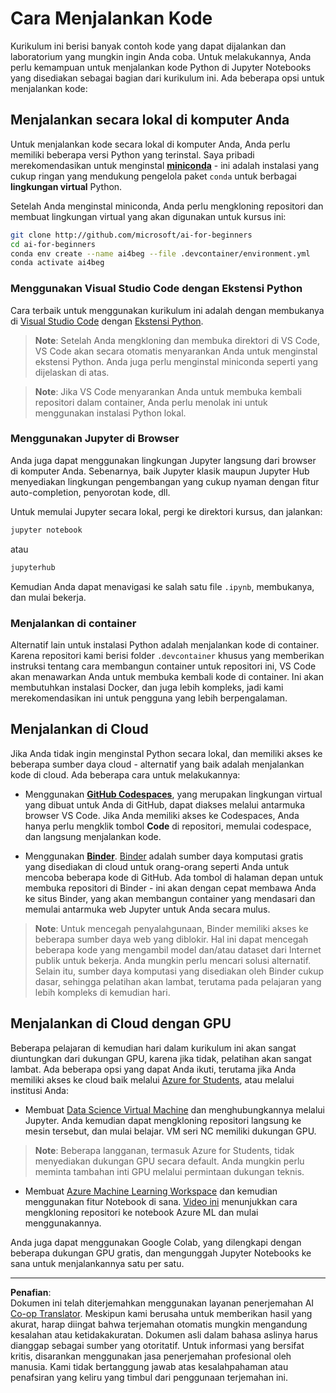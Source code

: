 <!--
CO_OP_TRANSLATOR_METADATA:
{
  "original_hash": "7df19702b8d2d3f7c4238c51bec2c8fc",
  "translation_date": "2025-08-29T12:16:47+00:00",
  "source_file": "lessons/0-course-setup/how-to-run.md",
  "language_code": "id"
}
-->
# Cara Menjalankan Kode

Kurikulum ini berisi banyak contoh kode yang dapat dijalankan dan laboratorium yang mungkin ingin Anda coba. Untuk melakukannya, Anda perlu kemampuan untuk menjalankan kode Python di Jupyter Notebooks yang disediakan sebagai bagian dari kurikulum ini. Ada beberapa opsi untuk menjalankan kode:

## Menjalankan secara lokal di komputer Anda

Untuk menjalankan kode secara lokal di komputer Anda, Anda perlu memiliki beberapa versi Python yang terinstal. Saya pribadi merekomendasikan untuk menginstal **[miniconda](https://conda.io/en/latest/miniconda.html)** - ini adalah instalasi yang cukup ringan yang mendukung pengelola paket `conda` untuk berbagai **lingkungan virtual** Python.

Setelah Anda menginstal miniconda, Anda perlu mengkloning repositori dan membuat lingkungan virtual yang akan digunakan untuk kursus ini:

```bash
git clone http://github.com/microsoft/ai-for-beginners
cd ai-for-beginners
conda env create --name ai4beg --file .devcontainer/environment.yml
conda activate ai4beg
```

### Menggunakan Visual Studio Code dengan Ekstensi Python

Cara terbaik untuk menggunakan kurikulum ini adalah dengan membukanya di [Visual Studio Code](http://code.visualstudio.com/?WT.mc_id=academic-77998-cacaste) dengan [Ekstensi Python](https://marketplace.visualstudio.com/items?itemName=ms-python.python&WT.mc_id=academic-77998-cacaste).

> **Note**: Setelah Anda mengkloning dan membuka direktori di VS Code, VS Code akan secara otomatis menyarankan Anda untuk menginstal ekstensi Python. Anda juga perlu menginstal miniconda seperti yang dijelaskan di atas.

> **Note**: Jika VS Code menyarankan Anda untuk membuka kembali repositori dalam container, Anda perlu menolak ini untuk menggunakan instalasi Python lokal.

### Menggunakan Jupyter di Browser

Anda juga dapat menggunakan lingkungan Jupyter langsung dari browser di komputer Anda. Sebenarnya, baik Jupyter klasik maupun Jupyter Hub menyediakan lingkungan pengembangan yang cukup nyaman dengan fitur auto-completion, penyorotan kode, dll.

Untuk memulai Jupyter secara lokal, pergi ke direktori kursus, dan jalankan:

```bash
jupyter notebook
```
atau
```bash
jupyterhub
```
Kemudian Anda dapat menavigasi ke salah satu file `.ipynb`, membukanya, dan mulai bekerja.

### Menjalankan di container

Alternatif lain untuk instalasi Python adalah menjalankan kode di container. Karena repositori kami berisi folder `.devcontainer` khusus yang memberikan instruksi tentang cara membangun container untuk repositori ini, VS Code akan menawarkan Anda untuk membuka kembali kode di container. Ini akan membutuhkan instalasi Docker, dan juga lebih kompleks, jadi kami merekomendasikan ini untuk pengguna yang lebih berpengalaman.

## Menjalankan di Cloud

Jika Anda tidak ingin menginstal Python secara lokal, dan memiliki akses ke beberapa sumber daya cloud - alternatif yang baik adalah menjalankan kode di cloud. Ada beberapa cara untuk melakukannya:

* Menggunakan **[GitHub Codespaces](https://github.com/features/codespaces)**, yang merupakan lingkungan virtual yang dibuat untuk Anda di GitHub, dapat diakses melalui antarmuka browser VS Code. Jika Anda memiliki akses ke Codespaces, Anda hanya perlu mengklik tombol **Code** di repositori, memulai codespace, dan langsung menjalankan kode.

* Menggunakan **[Binder](https://mybinder.org/v2/gh/microsoft/ai-for-beginners/HEAD)**. [Binder](https://mybinder.org) adalah sumber daya komputasi gratis yang disediakan di cloud untuk orang-orang seperti Anda untuk mencoba beberapa kode di GitHub. Ada tombol di halaman depan untuk membuka repositori di Binder - ini akan dengan cepat membawa Anda ke situs Binder, yang akan membangun container yang mendasari dan memulai antarmuka web Jupyter untuk Anda secara mulus.

> **Note**: Untuk mencegah penyalahgunaan, Binder memiliki akses ke beberapa sumber daya web yang diblokir. Hal ini dapat mencegah beberapa kode yang mengambil model dan/atau dataset dari Internet publik untuk bekerja. Anda mungkin perlu mencari solusi alternatif. Selain itu, sumber daya komputasi yang disediakan oleh Binder cukup dasar, sehingga pelatihan akan lambat, terutama pada pelajaran yang lebih kompleks di kemudian hari.

## Menjalankan di Cloud dengan GPU

Beberapa pelajaran di kemudian hari dalam kurikulum ini akan sangat diuntungkan dari dukungan GPU, karena jika tidak, pelatihan akan sangat lambat. Ada beberapa opsi yang dapat Anda ikuti, terutama jika Anda memiliki akses ke cloud baik melalui [Azure for Students](https://azure.microsoft.com/free/students/?WT.mc_id=academic-77998-cacaste), atau melalui institusi Anda:

* Membuat [Data Science Virtual Machine](https://docs.microsoft.com/learn/modules/intro-to-azure-data-science-virtual-machine/?WT.mc_id=academic-77998-cacaste) dan menghubungkannya melalui Jupyter. Anda kemudian dapat mengkloning repositori langsung ke mesin tersebut, dan mulai belajar. VM seri NC memiliki dukungan GPU.

> **Note**: Beberapa langganan, termasuk Azure for Students, tidak menyediakan dukungan GPU secara default. Anda mungkin perlu meminta tambahan inti GPU melalui permintaan dukungan teknis.

* Membuat [Azure Machine Learning Workspace](https://azure.microsoft.com/services/machine-learning/?WT.mc_id=academic-77998-cacaste) dan kemudian menggunakan fitur Notebook di sana. [Video ini](https://azure-for-academics.github.io/quickstart/azureml-papers/) menunjukkan cara mengkloning repositori ke notebook Azure ML dan mulai menggunakannya.

Anda juga dapat menggunakan Google Colab, yang dilengkapi dengan beberapa dukungan GPU gratis, dan mengunggah Jupyter Notebooks ke sana untuk menjalankannya satu per satu.

---

**Penafian**:  
Dokumen ini telah diterjemahkan menggunakan layanan penerjemahan AI [Co-op Translator](https://github.com/Azure/co-op-translator). Meskipun kami berusaha untuk memberikan hasil yang akurat, harap diingat bahwa terjemahan otomatis mungkin mengandung kesalahan atau ketidakakuratan. Dokumen asli dalam bahasa aslinya harus dianggap sebagai sumber yang otoritatif. Untuk informasi yang bersifat kritis, disarankan menggunakan jasa penerjemahan profesional oleh manusia. Kami tidak bertanggung jawab atas kesalahpahaman atau penafsiran yang keliru yang timbul dari penggunaan terjemahan ini.